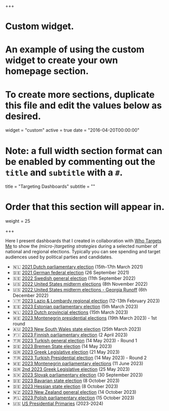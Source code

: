 +++
# Custom widget.
# An example of using the custom widget to create your own homepage section.
# To create more sections, duplicate this file and edit the values below as desired.
widget = "custom"
active = true
date = "2016-04-20T00:00:00"

# Note: a full width section format can be enabled by commenting out the `title` and `subtitle` with a `#`.
title = "Targeting Dashboards"
subtitle = ""

# Order that this section will appear in.
weight = 25

+++

Here I present dashboards that I created in collaboration with [Who Targets Me](https://whotargets.me/) to show the *(micro-)targeting strategies* during a selected number of national and regional elections. Typically you can see spending and target audiences used by political parties and candidates. 

<ul>
<li>🇳🇱 <a href="https://favstats.github.io/DutchElectionObservatory/en/index.html">2021 Dutch parliamentary election</a> (15th-17th March 2021)</li>
<li>🇩🇪 <a href="https://favstats.shinyapps.io/btw21_wtm">2021 German federal election</a> (26 September 2021)</li>
<li>🇸🇪 <a href="https://favstats.github.io/SwedishElection2022/">2022 Swedish general election</a> (11th September 2022)</li>
<li>🇺🇸 <a href="https://whotargetsme.shinyapps.io/midterms2022/">2022 United States midterm elections</a> (8th November 2022)</li>
<li>🇺🇸 <a href="https://whotargetsme.github.io/midterms2022_dashboard/">2022 United States midterm elections - Georgia Runoff</a> (6th December 2022)</li>
<li>🇮🇹 <a href="https://favstats.github.io/regionali2023/">2023 Lazio &amp; Lombardy regional election</a> (12-13th February 2023)</li>
<li>🇪🇪 <a href="https://favstats.github.io/EstoniaElection2023/">2023 Estonian parliamentary election</a> (5th March 2023)</li>
<li>🇳🇱 <a href="https://favstats.github.io/ProvincialeStatenverkiezingen2023/">2023 Dutch provincial elections</a> (15th March 2023)</li>
<li>🇲🇪 <a href="https://favstats.github.io/MontenegroPresidentialElection2023/">2023 Montenegrin presidential elections</a> (19th March 2023) - 1st round</li>
<li>🇦🇺 <a href="https://favstats.github.io/NSWAustralianElection2023/">2023 New South Wales state election</a> (25th March 2023)</li>
<li>🇫🇮 <a href="https://favstats.github.io/FinlandElections2023/">2023 Finnish parliamentary election</a> (2 April 2023)</li>
<li>🇹🇷 <a href="https://favstats.github.io/TurkishElection2023/round1">2023 Turkish general election</a> (14 May 2023) - Round 1</li>
<li>🇩🇪 <a href="https://favstats.github.io/BremenStateElection2023/">2023 Bremen State election</a> (14 May 2023)</li>
<li>🇬🇷 <a href="https://favstats.github.io/BremenStateElection2023/">2023 Greek Legislative election</a> (21 May 2023)</li>
<li>🇹🇷 <a href="https://favstats.github.io/TurkishElection2023/">2023 Turkish Presidential election</a> (14 May 2023) - Round 2</li>
<li>🇲🇪 <a href="https://favstats.github.io/2023MontenegrinParliamentaryElection/">2023 Montenegrin parliamentary elections</a> (11 June 2023)</li>
<li>🇬🇷 <a href="https://favstats.github.io/2ndGreeceElection2023/">2nd 2023 Greek Legislative election</a> (25 May 2023)</li>
<li>🇸🇰 <a href="https://favstats.github.io/slovakia2023/">2023 Slovak parliamentary election</a> (30 September 2023)</li>
<li>🇩🇪 <a href="https://favstats.github.io/LTW2023/bayern">2023 Bavarian state election</a> (8 October 2023)</li>
<li>🇩🇪 <a href="https://favstats.github.io/LTW2023/hessen">2023 Hessian state election</a> (8 October 2023)</li>
<li>🇳🇿 <a href="https://favstats.github.io/NZ2023/">2023 New Zealand general election</a> (14 October 2023)</li>
<li>🇵🇱 <a href="https://favstats.github.io/poland2023/">2023 Polish parliamentary election</a> (15 October 2023)</li>
<li>🇺🇸 <a href="https://favstats.github.io/USprimaries2024/">US Presidential Primaries</a> (2023-2024)</li>
</ul>